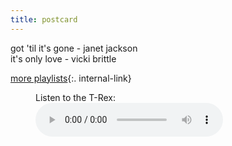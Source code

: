 ```yaml
---
title: postcard
---
```


got 'til it's gone - janet jackson  
it's only love - vicki brittle  

[more playlists](/playlists){:. internal-link}  

<figure>
    <figcaption>Listen to the T-Rex:</figcaption>
    <audio
        controls
        src="/songs/ItsOnlyLove.mp3">
            Your browser does not support the
            <code>audio</code> element.
    </audio>
</figure>
